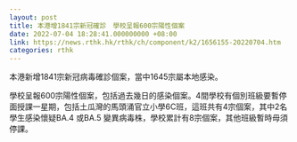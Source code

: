 ```yaml
---
layout: post
title: 本港增1841宗新冠確診　學校呈報600宗陽性個案
date: 2022-07-04 18:28:41.000000000 +08:00
link: https://news.rthk.hk/rthk/ch/component/k2/1656155-20220704.htm
categories: rthk
---
```


本港新增1841宗新冠病毒確診個案，當中1645宗屬本地感染。

學校呈報600宗陽性個案，包括過去幾日的感染個案。4間學校有個別班級要暫停面授課一星期，包括土瓜灣的馬頭涌官立小學6C班，這班共有4宗個案，其中2名學生感染懷疑BA.4 或BA.5 變異病毒株，學校累計有8宗個案，其他班級暫時毋須停課。
